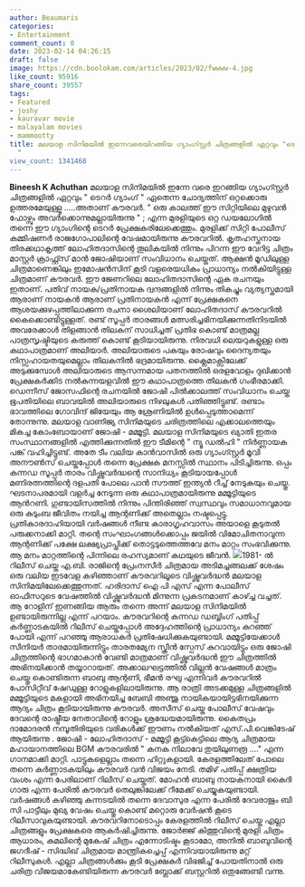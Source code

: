 ```yaml
---
author: Beaumaris
categories:
- Entertainment
comment_count: 0
date: 2023-02-14 04:26:15
draft: false
image: https://cdn.boolokam.com/articles/2023/02/fwwww-4.jpg
like_count: 95916
share_count: 39557
tags:
- Featured
- joshy
- kauravar movie
- malayalam movies
- mammootty
title: മലയാള സിനിമയിൽ ഇന്നേവരെയിറങ്ങിയ ഗ്യാംഗ്സ്റ്റർ ചിത്രങ്ങളിൽ ഏറ്റവും "ടെറർ ഗ്യാംഗ്
  "
view_count: 1341468
---
```


**Bineesh K Achuthan** മലയാള സിനിമയിൽ ഇന്നേ വരെ ഇറങ്ങിയ ഗ്യാംഗ്സ്റ്റർ ചിത്രങ്ങളിൽ ഏറ്റവും " ടെറർ ഗ്യാംഗ് " ഏതെന്ന ചോദ്യത്തിന് ഒറ്റക്കൊരു ഉത്തരമേയുള്ളൂ .....അതാണ് കൗരവർ. " ഒരു കാലത്ത് ഈ സിറ്റിയിലെ മുഴുവൻ ഫോഴ്സും അവർക്കൊന്നുമല്ലായിരുന്നു " ; എന്ന മുരളിയുടെ ഒറ്റ ഡയലോഗിൽ തന്നെ ഈ ഗ്യാംഗിന്റെ ടെറർ പ്രേക്ഷകരിലേക്കെത്തും. മുരളിക്ക് സിറ്റി പോലീസ് കമ്മിഷണർ രാജഗോപാലിന്റെ വേഷമായിരുന്നു കൗരവറിൽ. കൃതഹസ്തനായ തിരക്കഥാകൃത്ത് ലോഹിതദാസിന്റെ തൂലികയിൽ നിന്നും പിറന്ന ഈ വേറിട്ട ചിത്രം മാസ്റ്റർ ക്രാഫ്റ്റ്സ് മാൻ ജോഷിയാണ് സംവിധാനം ചെയ്തത്. ആക്ഷൻ മൂഡിലുള്ള ചിത്രമാണെങ്കിലും ഇമോഷൻസിന് കൂടി വളരെയധികം പ്രാധാന്യം നൽകിയിട്ടുള്ള ചിത്രമാണ് കൗരവർ. ഈ ജേണറിലെ ലോഹിതദാസിന്റെ ഏക രചനയും ഇതാണ്. പതിവ് നായക/പ്രതിനായക ദ്വന്ദങ്ങളിൽ നിന്നും തികച്ചും വ്യത്യസ്തമായി ആരാണ് നായകൻ ആരാണ് പ്രതിനായകൻ എന്ന് പ്രേക്ഷകനെ ആശയക്കുഴപ്പത്തിലാക്കുന്ന രചനാ ശൈലിയാണ് ലോഹിതദാസ് കൗരവറിൽ കൈക്കൊണ്ടിട്ടുള്ളത്. രണ്ട് സൂപ്പർ താരങ്ങൾ മത്സരിച്ചഭിനയിക്കുന്നതിനിടയിൽ അവരേക്കാൾ തിളങ്ങാൻ തിലകന് സാധിച്ചത് പ്രതിഭ കൊണ്ട് മാത്രമല്ല പാത്രസൃഷ്ടിയുടെ കരുത്ത് കൊണ്ട് കൂടിയായിരുന്നു. നിരവധി ലെയറുകളുള്ള ഒരു കഥാപാത്രമാണ് അലിയാർ. അലിയാരുടെ പകയും രോഷവും ദൈന്യതയും നിസ്സഹായതയുമെല്ലാം തിലകനിൽ ഭദ്രമായിരുന്നു. ക്ലൈമാക്സിലേക്ക് അടുക്കുമ്പോൾ അലിയാരുടെ ആസന്നമായ പതനത്തിൽ ഒരളവോളം ദുഖിക്കാൻ പ്രേക്ഷകർക്കിട നൽകുന്നയളവിൽ ഈ കഥാപാത്രത്തെ തിലകൻ ഗംഭീരമാക്കി. ഡെന്നീസ് ജോസഫിന്റെ രചനയിൽ ജോഷി പിൽക്കാലത്ത് സംവിധാനം ചെയ്ത ഭൂപതിയിലെ ബാവയിൽ അലിയാരുടെ നിഴലുകൾ പതിഞ്ഞിട്ടുണ്ട്. രണ്ടാം ഭാവത്തിലെ ഗോവിന്ദ് ജിയേയും ആ ശ്രേണിയിൽ ഉൾപ്പെടുത്താമെന്ന് തോന്നുന്നു. മലയാള വാണിജ്യ സിനിമയുടെ ചരിത്രത്തിലെ എക്കാലത്തെയും മികച്ച കോംബോയാണ് ജോഷി - മമ്മൂട്ടി. മലയാള സിനിമയുടെ ഖ്യാതി ഇതര സംസ്ഥാനങ്ങളിൽ എത്തിക്കുന്നതിൽ ഈ ടീമിന്റെ " ന്യൂ ഡൽഹി " നിർണ്ണായക പങ്ക് വഹിച്ചിട്ടുണ്ട്. അതേ ടീം വലിയ കാൻവാസിൽ ഒരു ഗ്യാംഗ്സ്റ്റർ മൂവി അനൗൺസ് ചെയ്തപ്പോൾ തന്നെ പ്രേക്ഷക മനസ്സിൽ സ്ഥാനം പിടിച്ചിരുന്നു. ഒപ്പം കന്നഡ സൂപ്പർ താരം വിഷ്ണുവർദ്ധന്റെ സാനിധ്യം കൂടിയായപ്പോൾ മണിരത്നത്തിന്റെ ദളപതി പോലെ പാൻ സൗത്ത് ഇന്ത്യൻ റീച്ച് നേടുകയും ചെയ്തു. ഘടനാപരമായി വളർച്ച നേടുന്ന ഒരു കഥാപാത്രമായിരുന്നു മമ്മൂട്ടിയുടെ ആൻറണി. ഗുണ്ടായിസത്തിൽ നിന്നും പിന്തിരിഞ്ഞ് സ്വസ്ഥവും സമാധാനവുമായ ഒരു കുടുംബ ജീവിതം നയിച്ച ആന്റണിക്ക് അതെല്ലാം നഷ്ടപ്പെട്ടു. പ്രതികാരദാഹിയായി വർഷങ്ങൾ നീണ്ട കാരാഗൃഹവാസം അയാളെ കൂടുതൽ പരുക്കനാക്കി മാറ്റി. തന്റെ സംഘാംഗങ്ങൾക്കൊപ്പം ജയിൽ വിമോചിതനാവുന്ന ആന്റണിക്ക് പക്ഷേ ലക്ഷ്യപ്രാപ്തിക്ക് തൊട്ടടുത്തെത്തവേ മനം മാറ്റം സംഭവിക്കുന്നു. ആ മനം മാറ്റത്തിന്റെ പിന്നിലെ രഹസ്യമാണ് കഥയുടെ ജീവൻ. ![](https://cdn.boolokam.com/articles/2023/02/fwwww-4.jpg)1981- ൽ റിലീസ് ചെയ്ത എ.ബി. രാജിന്റെ പ്രേംനസീർ ചിത്രമായ അടിമച്ചങ്ങലക്ക് ശേഷം ഒരു വലിയ ഇടവേള കഴിഞ്ഞാണ് കൗരവറിലൂടെ വിഷ്ണുവർദ്ധൻ മലയാള സിനിമയിലേക്കെത്തുന്നത്. ഹരിദാസ് ഐ പി എസ് എന്ന പോലീസ് ഓഫീസറുടെ വേഷത്തിൽ വിഷ്ണുവർദ്ധൻ മിന്നുന്ന പ്രകടനമാണ് കാഴ്ച്ച വച്ചത്. ആ റോളിന് ഇണങ്ങിയ ആരും തന്നെ അന്ന് മലയാള സിനിമയിൽ ഉണ്ടായിരുന്നില്ല എന്ന് പറയാം. കൗരവറിന്റെ കന്നഡ ഡബ്ബിംഗ് പതിപ്പ് കർണ്ണാടകയിൽ റിലീസ് ചെയ്തപ്പോൾ അദ്ദേഹത്തിന്റെ പ്രാധാന്യം കുറഞ്ഞ് പോയി എന്ന് പറഞ്ഞു ആരാധകർ പ്രതിഷേധിക്കുകയുണ്ടായി. മമ്മൂട്ടിയേക്കാൾ സീനിയർ താരമായിരുന്നിട്ടും താരതമ്യേന സ്ക്രീൻ സ്പേസ് കുറവായിട്ടും ഒരു ജോഷി ചിത്രത്തിന്റെ ഭാഗമാകാൻ വേണ്ടി മാത്രമാണ് വിഷ്ണുവർദ്ധൻ ഈ ചിത്രത്തിൽ അഭിനയിക്കാൻ തയ്യാറായത്. അക്കാലഘട്ടത്തിൽ വില്ലൻ വേഷങ്ങൾ മാത്രം ചെയ്തു കൊണ്ടിരുന്ന ബാബു ആന്റണി, ഭീമൻ രഘു എന്നിവർ കൗരവറിൽ പോസിറ്റീവ് ഷേഡുള്ള റോളുകളിലായിരുന്നു. ആ രാത്രി അടക്കമുള്ള ചിത്രങ്ങളിൽ മമ്മൂട്ടിയുടെ മകളായി അഭിനയിച്ച ബേബി അഞ്ജു നായികയായിട്ടഭിനയിക്കുന്ന ആദ്യം ചിത്രം കൂടിയായിരുന്നു കൗരവർ. അസീസ് ചെയ്ത പോലീസ് വേഷവും ദേവന്റെ രാഷ്ട്രീയ നേതാവിന്റെ റോളും ശ്രദ്ധേയമായിരുന്നു. കൈതപ്രം ദാമോദരൻ നമ്പൂതിരിയുടെ വരികൾക്ക് ഈണം നൽകിയത് എസ്.പി.വെങ്കിടേഷ് ആയിരുന്നു . ജോഷി - ലോഹിതദാസ് - മമ്മൂട്ടി കൂട്ട്കെട്ടിലെ ആദ്യ ചിത്രമായ മഹായാനത്തിലെ BGM കൗരവരിൽ " കനക നിലാവേ തുയിലുണരൂ ...." എന്ന ഗാനമാക്കി മാറ്റി. പാട്ടുകളെല്ലാം തന്നെ ഹിറ്റുകളായി. കേരളത്തിലേത് പോലെ തന്നെ കർണ്ണാടകയിലും കൗരവർ വൻ വിജയം നേടി. തമിഴ് പതിപ്പ് ക്ഷത്രിയ വംശം എന്ന പേരിലാണ് റിലീസ് ചെയ്തത്. മോഹൻ ബാബു നായകനായി കൈദി ഗാരു എന്ന പേരിൽ കൗരവർ തെലുങ്കിലേക്ക് റീമേക്ക് ചെയ്യുകയുണ്ടായി. വർഷങ്ങൾ കഴിഞ്ഞു കന്നടയിൽ തന്നെ ദേവാസുര എന്ന പേരിൽ ദേവരാജും ബി സി പാട്ടീലും മുഖ്യ വേഷം ചെയ്തു കൊണ്ട് മറ്റൊരു വേർഷൻ കൂടെ റിലീസാവുകയുണ്ടായി. കൗരവറിനോടൊപ്പം കേരളത്തിൽ റിലീസ് ചെയ്ത എല്ലാ ചിത്രങ്ങളും പ്രേക്ഷകരെ ആകർഷിച്ചിരുന്നു. ജോർജ്ജ് കിത്തുവിന്റെ മുരളി ചിത്രം ആധാരം, കമലിന്റെ മുകേഷ് ചിത്രം എന്നോടിഷ്ടം കൂടാമോ, അനിൽ ബാബുവിന്റെ ജഗദീഷ് - സിദ്ധിഖ് ചിത്രമായ മാന്ത്രികച്ചെപ്പ് എന്നിവയായിരുന്നു മറ്റ് റിലീസുകൾ. എല്ലാ ചിത്രങ്ങൾക്കും കൂടി പ്രേക്ഷകർ വിഭജിച്ച് പോയതിനാൽ ഒരു ചരിത്ര വിജയമാകേണ്ടിയിരുന്ന കൗരവർ ബ്ലോക്ക് ബസ്റ്ററിൽ ഒതുങ്ങേണ്ടി വന്നു.
